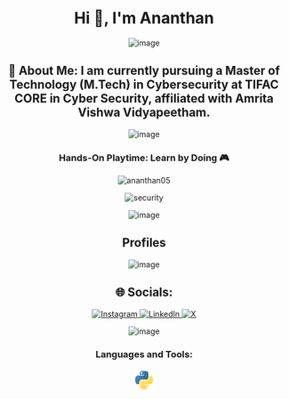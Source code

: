 <h1 align="center">Hi 👋, I'm Ananthan</h1>
<p align="center">
  <img src="https://user-images.githubusercontent.com/59029171/162222621-7e7fbad3-4f33-4964-94a8-6f6189e97142.png" alt="image">
</p>

<h2 align="center">💫 About Me: I am currently pursuing a Master of Technology (M.Tech) in Cybersecurity at TIFAC CORE in Cyber Security, affiliated with Amrita Vishwa Vidyapeetham.</h2>
<p align="center">
  <img src="https://user-images.githubusercontent.com/59029171/162222621-7e7fbad3-4f33-4964-94a8-6f6189e97142.png" alt="image">
</p>

<h3 align="center">Hands-On Playtime: Learn by Doing 🎮</h3>
<p align="center"> <img src="https://komarev.com/ghpvc/?username=ananthan05&label=Profile%20views&color=0e75b6&style=flat" alt="ananthan05" /> </p>

<p align="center">
  <img alt="security" width="600" src="https://i.pinimg.com/originals/80/ab/46/80ab46ce3e991da1596d8358f459d587.gif">
</p>


<p align="center">
  <img src="https://user-images.githubusercontent.com/59029171/162222621-7e7fbad3-4f33-4964-94a8-6f6189e97142.png" alt="image">
</p>


<h2 align="center">Profiles</h2>

<p align="center">
 
</p>


<p align="center">
  <img src="https://user-images.githubusercontent.com/59029171/162222621-7e7fbad3-4f33-4964-94a8-6f6189e97142.png" alt="image">
</p>


<h2 align="center">🌐 Socials:</h2>

<p align="center">
  <a href="https://instagram.com/ananthan._.s">
    <img src="https://img.shields.io/badge/Instagram-%23E4405F.svg?logo=Instagram&logoColor=white" alt="Instagram">
  </a>
  <a href="https://www.linkedin.com/in/ananthanarayanan-s-9706a029a/?utm_source=share&utm_campaign=share_via&utm_content=profile&utm_medium=android_app">
    <img src="https://img.shields.io/badge/LinkedIn-%230077B5.svg?logo=linkedin&logoColor=white" alt="LinkedIn">
  </a>
  <a href="https://x.com/@Anantha03583386">
    <img src="https://img.shields.io/badge/X-black.svg?logo=X&logoColor=white" alt="X">
  </a>
</p>


<p align="center">
  <img src="https://user-images.githubusercontent.com/59029171/162222621-7e7fbad3-4f33-4964-94a8-6f6189e97142.png" alt="image">
</p>


<h3 align="center">Languages and Tools:</h3>
<p align="center"> <a href="https://www.python.org" target="_blank" rel="noreferrer"> <img src="https://raw.githubusercontent.com/devicons/devicon/master/icons/python/python-original.svg" alt="python" width="40" height="40"/> </a> </p>
